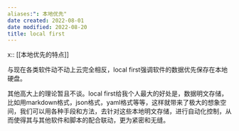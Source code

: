```yaml
---
aliases:": 本地优先"
date created: 2022-08-01
date modified: 2022-08-20
title: local first
---
```


x:: [[本地优先的特点]]

与现在各类软件动不动上云完全相反，local first强调软件的数据优先保存在本地硬盘。

其他高大上的理论暂且不谈。local first给我个人最大的好处是，数据明文存储，比如用markdown格式，json格式，yaml格式等等，这样就带来了极大的想象空间，我们可以用各种手段和方法，去针对这些本地明文存储，进行自动化控制，从而使得其与其他软件和脚本的配合联动，更为紧密和无缝。
